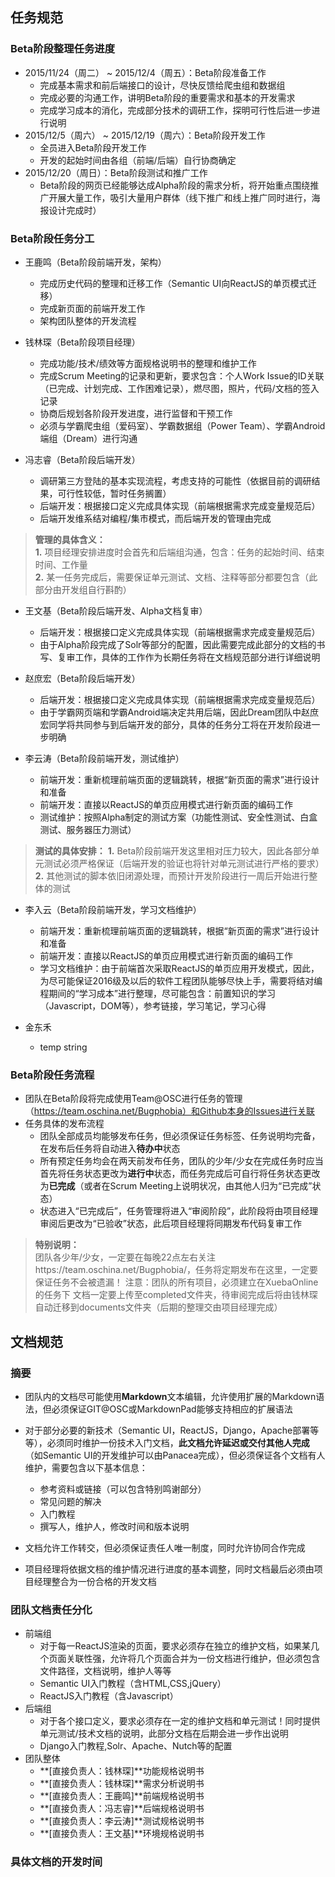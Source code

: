 ## 任务规范 ##

### Beta阶段整理任务进度 ###
+ 2015/11/24（周二） ~ 2015/12/4（周五）：Beta阶段准备工作
  - 完成基本需求和前后端接口的设计，尽快反馈给爬虫组和数据组
  - 完成必要的沟通工作，讲明Beta阶段的重要需求和基本的开发需求
  - 完成学习成本的消化，完成部分技术的调研工作，探明可行性后进一步进行说明
+ 2015/12/5（周六） ~ 2015/12/19（周六）：Beta阶段开发工作
  - 全员进入Beta阶段开发工作
  - 开发的起始时间由各组（前端/后端）自行协商确定
+ 2015/12/20（周日）：Beta阶段测试和推广工作
  - Beta阶段的网页已经能够达成Alpha阶段的需求分析，将开始重点围绕推广开展大量工作，吸引大量用户群体（线下推广和线上推广同时进行，海报设计完成时）

### Beta阶段任务分工 ###
+ 王鹿鸣（Beta阶段前端开发，架构）
  - 完成历史代码的整理和迁移工作（Semantic UI向ReactJS的单页模式迁移）
  - 完成新页面的前端开发工作
  - 架构团队整体的开发流程

+ 钱林琛（Beta阶段项目经理）
  - 完成功能/技术/绩效等方面规格说明书的整理和维护工作
  - 完成Scrum Meeting的记录和更新，要求包含：个人Work Issue的ID关联（已完成、计划完成、工作困难记录），燃尽图，照片，代码/文档的签入记录
  - 协商后规划各阶段开发进度，进行监督和干预工作
  - 必须与学霸爬虫组（爱码室）、学霸数据组（Power Team）、学霸Android端组（Dream）进行沟通

+ 冯志睿（Beta阶段后端开发）
  - 调研第三方登陆的基本实现流程，考虑支持的可能性（依据目前的调研结果，可行性较低，暂时任务搁置）
  - 后端开发：根据接口定义完成具体实现（前端根据需求完成变量规范后）
  - 后端开发维系结对编程/集市模式，而后端开发的管理由完成
> **管理的具体含义：**  
> **1.** 项目经理安排进度时会首先和后端组沟通，包含：任务的起始时间、结束时间、工作量  
> **2.** 某一任务完成后，需要保证单元测试、文档、注释等部分都要包含（此部分由开发组自行斟酌）

+ 王文基（Beta阶段后端开发、Alpha文档复审）
  - 后端开发：根据接口定义完成具体实现（前端根据需求完成变量规范后）
  - 由于Alpha阶段完成了Solr等部分的配置，因此需要完成此部分的文档的书写、复审工作，具体的工作作为长期任务将在文档规范部分进行详细说明

+ 赵庶宏（Beta阶段后端开发）
  - 后端开发：根据接口定义完成具体实现（前端根据需求完成变量规范后）
  - 由于学霸网页端和学霸Android端决定共用后端，因此Dream团队中赵庶宏同学将共同参与到后端开发的部分，具体的任务分工将在开发阶段进一步明确

+ 李云涛（Beta阶段前端开发，测试维护）
  - 前端开发：重新梳理前端页面的逻辑跳转，根据“新页面的需求”进行设计和准备
  - 前端开发：直接以ReactJS的单页应用模式进行新页面的编码工作
  - 测试维护：按照Alpha制定的测试方案（功能性测试、安全性测试、白盒测试、服务器压力测试）
> **测试的具体安排：**
> **1.** Beta阶段前端开发这里相对压力较大，因此各部分单元测试必须严格保证（后端开发的验证也将针对单元测试进行严格的要求）
> **2.** 其他测试的脚本依旧闭源处理，而预计开发阶段进行一周后开始进行整体的测试

+ 李入云（Beta阶段前端开发，学习文档维护）
  - 前端开发：重新梳理前端页面的逻辑跳转，根据“新页面的需求”进行设计和准备
  - 前端开发：直接以ReactJS的单页应用模式进行新页面的编码工作
  - 学习文档维护：由于前端首次采取ReactJS的单页应用开发模式，因此，为尽可能保证2016级及以后的软件工程团队能够尽快上手，需要将结对编程期间的“学习成本”进行整理，尽可能包含：前置知识的学习（Javascript，DOM等），参考链接，学习笔记，学习心得

+ 金东禾
  - temp string

### Beta阶段任务流程 ###
+ 团队在Beta阶段将完成使用Team@OSC进行任务的管理（https://team.oschina.net/Bugphobia）和Github本身的Issues进行关联
+ 任务具体的发布流程
  - 团队全部成员均能够发布任务，但必须保证任务标签、任务说明均完备，在发布后任务将自动进入**待办中**状态
  - 所有预定任务均会在两天前发布任务，团队的少年/少女在完成任务时应当首先将任务状态更改为**进行中**状态，而任务完成后可自行将任务状态更改为**已完成**（或者在Scrum Meeting上说明状况，由其他人归为“已完成”状态）
  - 状态进入“已完成后”，任务管理将进入“审阅阶段”，此阶段将由项目经理审阅后更改为“已验收”状态，此后项目经理将同期发布代码复审工作
> **特别说明：**  
> 团队各少年/少女，一定要在每晚22点左右关注https://team.oschina.net/Bugphobia/，任务将定期发布在这里，一定要保证任务不会被遗漏！
> 注意：团队的所有项目，必须建立在XuebaOnline的任务下
> 文档一定要上传至completed文件夹，待审阅完成后将由钱林琛自动迁移到documents文件夹（后期的整理交由项目经理完成）


## 文档规范 ##

### 摘要 ###
+ 团队内的文档尽可能使用**Markdown**文本编辑，允许使用扩展的Markdown语法，但必须保证GIT@OSC或MarkdownPad能够支持相应的扩展语法

+ 对于部分必要的新技术（Semantic UI，ReactJS，Django，Apache部署等等），必须同时维护一份技术入门文档，**此文档允许延迟或交付其他人完成**（如Semantic UI的开发维护可以由Panacea完成），但必须保证各个文档有人维护，需要包含以下基本信息：
  - 参考资料或链接（可以包含特别鸣谢部分）
  - 常见问题的解决
  - 入门教程
  - 撰写人，维护人，修改时间和版本说明
+ 文档允许工作转交，但必须保证责任人唯一制度，同时允许协同合作完成
+ 项目经理将依据文档的维护情况进行进度的基本调整，同时文档最后必须由项目经理整合为一份合格的开发文档

### 团队文档责任分化 ###
+ 前端组
  - 对于每一ReactJS渲染的页面，要求必须存在独立的维护文档，如果某几个页面关联性强，允许将几个页面合并为一份文档进行维护，但必须包含文件路径，文档说明，维护人等等
  - Semantic UI入门教程（含HTML,CSS,jQuery）
  - ReactJS入门教程（含Javascript）
+ 后端组
  - 对于各个接口定义，要求必须存在一定的维护文档和单元测试！同时提供单元测试/技术文档的说明，此部分文档在后期会进一步作出说明
  - Django入门教程,Solr、Apache、Nutch等的配置
+ 团队整体
  - **[直接负责人：钱林琛]**功能规格说明书
  - **[直接负责人：钱林琛]**需求分析说明书
  - **[直接负责人：王鹿鸣]**前端规格说明书
  - **[直接负责人：冯志睿]**后端规格说明书
  - **[直接负责人：李云涛]**测试规格说明书
  - **[直接负责人：王文基]**环境规格说明书

### 具体文档的开发时间 ###